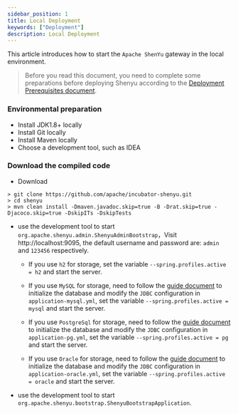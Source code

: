 ```yaml
---
sidebar_position: 1
title: Local Deployment
keywords: ["Deployment"]
description: Local Deployment
---
```


This article introduces how to start the `Apache ShenYu` gateway in the local environment.

> Before you read this document, you need to complete some preparations before deploying Shenyu according to the [Deployment Prerequisites document](./deployment-before.md).

### Environmental preparation

* Install JDK1.8+ locally
* Install Git locally
* Install Maven locally
* Choose a development tool, such as IDEA

### Download the compiled code

* Download

```
> git clone https://github.com/apache/incubator-shenyu.git
> cd shenyu
> mvn clean install -Dmaven.javadoc.skip=true -B -Drat.skip=true -Djacoco.skip=true -DskipITs -DskipTests
```

* use the development tool to start `org.apache.shenyu.admin.ShenyuAdminBootstrap`，Visit http://localhost:9095, the default username and password are: `admin` and `123456` respectively.

  * If you use `h2` for storage, set the variable `--spring.profiles.active = h2` and start the server.

  * If you use `MySQL` for storage, need to follow the [guide document](./deployment-before.md#mysql) to initialize the database and modify the `JDBC` configuration in `application-mysql.yml`, set the variable `--spring.profiles.active = mysql` and start the server.
  
  * If you use `PostgreSql` for storage, need to follow the [guide document](./deployment-before.md#postgresql) to initialize the database and modify the `JDBC` configuration in `application-pg.yml`, set the variable `--spring.profiles.active = pg` and start the server.
    
  * If you use `Oracle` for storage, need to follow the [guide document](./deployment-before.md#oracle) to initialize the database and modify the `JDBC` configuration in `application-oracle.yml`, set the variable `--spring.profiles.active = oracle` and start the server.

* use the development tool to start `org.apache.shenyu.bootstrap.ShenyuBootstrapApplication`.











